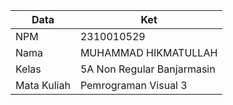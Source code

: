 | **Data**   | **Ket**                 |
|-------------|---------------------------|
| NPM         | 2310010529                |
| Nama        | MUHAMMAD HIKMATULLAH            |
| Kelas       | 5A Non Regular Banjarmasin    |
| Mata Kuliah      | Pemrograman Visual 3      |